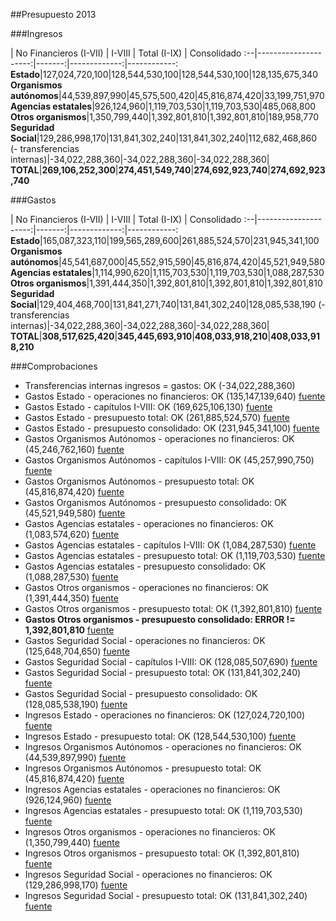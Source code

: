 ##Presupuesto 2013

###Ingresos

 | No Financieros (I-VII) | I-VIII | Total (I-IX) | Consolidado
:--|---------------------:|-------:|-------------:|------------:
**Estado**|127,024,720,100|128,544,530,100|128,544,530,100|128,135,675,340
**Organismos autónomos**|44,539,897,990|45,575,500,420|45,816,874,420|33,199,751,970
**Agencias estatales**|926,124,960|1,119,703,530|1,119,703,530|485,068,800
**Otros organismos**|1,350,799,440|1,392,801,810|1,392,801,810|189,958,770
**Seguridad Social**|129,286,998,170|131,841,302,240|131,841,302,240|112,682,468,860
(- transferencias internas)|-34,022,288,360|-34,022,288,360|-34,022,288,360|
**TOTAL**|**269,106,252,300**|**274,451,549,740**|**274,692,923,740**|**274,692,923,740**

###Gastos

 | No Financieros (I-VII) | I-VIII | Total (I-IX) | Consolidado
:--|---------------------:|-------:|-------------:|------------:
**Estado**|165,087,323,110|199,565,289,600|261,885,524,570|231,945,341,100
**Organismos autónomos**|45,541,687,000|45,552,915,590|45,816,874,420|45,521,949,580
**Agencias estatales**|1,114,990,620|1,115,703,530|1,119,703,530|1,088,287,530
**Otros organismos**|1,391,444,350|1,392,801,810|1,392,801,810|1,392,801,810
**Seguridad Social**|129,404,468,700|131,841,271,740|131,841,302,240|128,085,538,190
(- transferencias internas)|-34,022,288,360|-34,022,288,360|-34,022,288,360|
**TOTAL**|**308,517,625,420**|**345,445,693,910**|**408,033,918,210**|**408,033,918,210**

###Comprobaciones

 * Transferencias internas ingresos = gastos: OK (-34,022,288,360)
 * Gastos Estado - operaciones no financieros: OK (135,147,139,640)   [fuente](http://www.sepg.pap.minhap.gob.es/Presup/PGE2013Ley/MaestroDocumentos/PGE-ROM/doc/HTM/N_13_E_R_6_2_801_1_3.HTM)
 * Gastos Estado - capítulos I-VIII: OK (169,625,106,130)   [fuente](http://www.sepg.pap.minhap.gob.es/Presup/PGE2013Ley/MaestroDocumentos/PGE-ROM/doc/HTM/N_13_E_R_6_2_801_1_3.HTM)
 * Gastos Estado - presupuesto total: OK (261,885,524,570)   [fuente](http://www.sepg.pap.minhap.gob.es/Presup/PGE2013Ley/MaestroDocumentos/PGE-ROM/doc/HTM/N_13_E_R_6_2_801_1_3.HTM)
 * Gastos Estado - presupuesto consolidado: OK (231,945,341,100)   [fuente](http://www.sepg.pap.minhap.gob.es/Presup/PGE2013Ley/MaestroDocumentos/PGE-ROM/doc/HTM/N_13_E_R_6_2_801_1_3.HTM)
 * Gastos Organismos Autónomos - operaciones no financieros: OK (45,246,762,160)   [fuente](http://www.sepg.pap.minhap.gob.es/Presup/PGE2013Ley/MaestroDocumentos/PGE-ROM/doc/HTM/N_13_E_R_6_2_802_1_3.HTM)
 * Gastos Organismos Autónomos - capítulos I-VIII: OK (45,257,990,750)   [fuente](http://www.sepg.pap.minhap.gob.es/Presup/PGE2013Ley/MaestroDocumentos/PGE-ROM/doc/HTM/N_13_E_R_6_2_802_1_3.HTM)
 * Gastos Organismos Autónomos - presupuesto total: OK (45,816,874,420)   [fuente](http://www.sepg.pap.minhap.gob.es/Presup/PGE2013Ley/MaestroDocumentos/PGE-ROM/doc/HTM/N_13_E_R_6_2_802_1_3.HTM)
 * Gastos Organismos Autónomos - presupuesto consolidado: OK (45,521,949,580)   [fuente](http://www.sepg.pap.minhap.gob.es/Presup/PGE2013Ley/MaestroDocumentos/PGE-ROM/doc/HTM/N_13_E_R_6_2_802_1_3.HTM)
 * Gastos Agencias estatales - operaciones no financieros: OK (1,083,574,620)   [fuente](http://www.sepg.pap.minhap.gob.es/Presup/PGE2013Ley/MaestroDocumentos/PGE-ROM/doc/HTM/N_13_E_R_6_2_803_1_3.HTM)
 * Gastos Agencias estatales - capítulos I-VIII: OK (1,084,287,530)   [fuente](http://www.sepg.pap.minhap.gob.es/Presup/PGE2013Ley/MaestroDocumentos/PGE-ROM/doc/HTM/N_13_E_R_6_2_803_1_3.HTM)
 * Gastos Agencias estatales - presupuesto total: OK (1,119,703,530)   [fuente](http://www.sepg.pap.minhap.gob.es/Presup/PGE2013Ley/MaestroDocumentos/PGE-ROM/doc/HTM/N_13_E_R_6_2_803_1_3.HTM)
 * Gastos Agencias estatales - presupuesto consolidado: OK (1,088,287,530)   [fuente](http://www.sepg.pap.minhap.gob.es/Presup/PGE2013Ley/MaestroDocumentos/PGE-ROM/doc/HTM/N_13_E_R_6_2_803_1_3.HTM)
 * Gastos Otros organismos - operaciones no financieros: OK (1,391,444,350)   [fuente](http://www.sepg.pap.minhap.gob.es/Presup/PGE2013Ley/MaestroDocumentos/PGE-ROM/doc/HTM/N_13_E_R_6_2_804_1_3.HTM)
 * Gastos Otros organismos - presupuesto total: OK (1,392,801,810)   [fuente](http://www.sepg.pap.minhap.gob.es/Presup/PGE2013Ley/MaestroDocumentos/PGE-ROM/doc/HTM/N_13_E_R_6_2_804_1_3.HTM)
 * **Gastos Otros organismos - presupuesto consolidado: ERROR  != 1,392,801,810**   [fuente](http://www.sepg.pap.minhap.gob.es/Presup/PGE2013Ley/MaestroDocumentos/PGE-ROM/doc/HTM/N_13_E_R_6_2_804_1_3.HTM)
 * Gastos Seguridad Social - operaciones no financieros: OK (125,648,704,650)   [fuente](http://www.sepg.pap.minhap.gob.es/Presup/PGE2013Ley/MaestroDocumentos/PGE-ROM/doc/HTM/N_13_E_R_6_2_805_1_3.HTM)
 * Gastos Seguridad Social - capítulos I-VIII: OK (128,085,507,690)   [fuente](http://www.sepg.pap.minhap.gob.es/Presup/PGE2013Ley/MaestroDocumentos/PGE-ROM/doc/HTM/N_13_E_R_6_2_805_1_3.HTM)
 * Gastos Seguridad Social - presupuesto total: OK (131,841,302,240)   [fuente](http://www.sepg.pap.minhap.gob.es/Presup/PGE2013Ley/MaestroDocumentos/PGE-ROM/doc/HTM/N_13_E_R_6_2_805_1_3.HTM)
 * Gastos Seguridad Social - presupuesto consolidado: OK (128,085,538,190)   [fuente](http://www.sepg.pap.minhap.gob.es/Presup/PGE2013Ley/MaestroDocumentos/PGE-ROM/doc/HTM/N_13_E_R_6_2_805_1_3.HTM)
 * Ingresos Estado - operaciones no financieros: OK (127,024,720,100)   [fuente](http://www.sepg.pap.minhap.gob.es/Presup/PGE2013Ley/MaestroDocumentos/PGE-ROM/doc/HTM/N_13_E_R_6_1_101_1_5_1.HTM)
 * Ingresos Estado - presupuesto total: OK (128,544,530,100)   [fuente](http://www.sepg.pap.minhap.gob.es/Presup/PGE2013Ley/MaestroDocumentos/PGE-ROM/doc/HTM/N_13_E_R_6_1_101_1_5_1.HTM)
 * Ingresos Organismos Autónomos - operaciones no financieros: OK (44,539,897,990)   [fuente](http://www.sepg.pap.minhap.gob.es/Presup/PGE2013Ley/MaestroDocumentos/PGE-ROM/doc/HTM/N_13_E_R_6_1_102_1_4_1.HTM)
 * Ingresos Organismos Autónomos - presupuesto total: OK (45,816,874,420)   [fuente](http://www.sepg.pap.minhap.gob.es/Presup/PGE2013Ley/MaestroDocumentos/PGE-ROM/doc/HTM/N_13_E_R_6_1_102_1_4_1.HTM)
 * Ingresos Agencias estatales - operaciones no financieros: OK (926,124,960)   [fuente](http://www.sepg.pap.minhap.gob.es/Presup/PGE2013Ley/MaestroDocumentos/PGE-ROM/doc/HTM/N_13_E_R_6_1_103_1_4_1.HTM)
 * Ingresos Agencias estatales - presupuesto total: OK (1,119,703,530)   [fuente](http://www.sepg.pap.minhap.gob.es/Presup/PGE2013Ley/MaestroDocumentos/PGE-ROM/doc/HTM/N_13_E_R_6_1_103_1_4_1.HTM)
 * Ingresos Otros organismos - operaciones no financieros: OK (1,350,799,440)   [fuente](http://www.sepg.pap.minhap.gob.es/Presup/PGE2013Ley/MaestroDocumentos/PGE-ROM/doc/HTM/N_13_E_R_6_1_104_1_4_1.HTM)
 * Ingresos Otros organismos - presupuesto total: OK (1,392,801,810)   [fuente](http://www.sepg.pap.minhap.gob.es/Presup/PGE2013Ley/MaestroDocumentos/PGE-ROM/doc/HTM/N_13_E_R_6_1_104_1_4_1.HTM)
 * Ingresos Seguridad Social - operaciones no financieros: OK (129,286,998,170)   [fuente](http://www.sepg.pap.minhap.gob.es/Presup/PGE2013Ley/MaestroDocumentos/PGE-ROM/doc/HTM/N_13_E_R_6_1_105_1_5_1.HTM)
 * Ingresos Seguridad Social - presupuesto total: OK (131,841,302,240)   [fuente](http://www.sepg.pap.minhap.gob.es/Presup/PGE2013Ley/MaestroDocumentos/PGE-ROM/doc/HTM/N_13_E_R_6_1_105_1_5_1.HTM)
